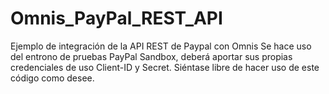 # Omnis_PayPal_REST_API
 Ejemplo de integración de la API REST de Paypal con Omnis
 Se hace uso del entrono de pruebas PayPal Sandbox, deberá aportar sus propias credenciales de uso Client-ID y Secret.
 Siéntase libre de hacer uso de este código como desee.
